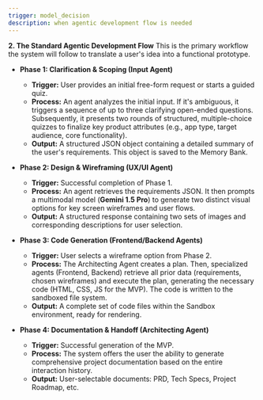 ```yaml
---
trigger: model_decision
description: when agentic development flow is needed
---
```


**2. The Standard Agentic Development Flow**
This is the primary workflow the system will follow to translate a user's idea into a functional prototype.

*   **Phase 1: Clarification & Scoping (Input Agent)**
    *   **Trigger:** User provides an initial free-form request or starts a guided quiz.
    *   **Process:** An agent analyzes the initial input. If it's ambiguous, it triggers a sequence of up to three clarifying open-ended questions. Subsequently, it presents two rounds of structured, multiple-choice quizzes to finalize key product attributes (e.g., app type, target audience, core functionality).
    *   **Output:** A structured JSON object containing a detailed summary of the user's requirements. This object is saved to the Memory Bank.

*   **Phase 2: Design & Wireframing (UX/UI Agent)**
    *   **Trigger:** Successful completion of Phase 1.
    *   **Process:** An agent retrieves the requirements JSON. It then prompts a multimodal model (**Gemini 1.5 Pro**) to generate two distinct visual options for key screen wireframes and user flows.
    *   **Output:** A structured response containing two sets of images and corresponding descriptions for user selection.

*   **Phase 3: Code Generation (Frontend/Backend Agents)**
    *   **Trigger:** User selects a wireframe option from Phase 2.
    *   **Process:** The Architecting Agent creates a plan. Then, specialized agents (Frontend, Backend) retrieve all prior data (requirements, chosen wireframes) and execute the plan, generating the necessary code (HTML, CSS, JS for the MVP). The code is written to the sandboxed file system.
    *   **Output:** A complete set of code files within the Sandbox environment, ready for rendering.

*   **Phase 4: Documentation & Handoff (Architecting Agent)**
    *   **Trigger:** Successful generation of the MVP.
    *   **Process:** The system offers the user the ability to generate comprehensive project documentation based on the entire interaction history.
    *   **Output:** User-selectable documents: PRD, Tech Specs, Project Roadmap, etc.